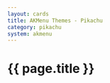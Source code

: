 ```yaml
---
layout: cards
title: AKMenu Themes - Pikachu
category: pikachu
system: akmenu
---
```


# {{ page.title }}
